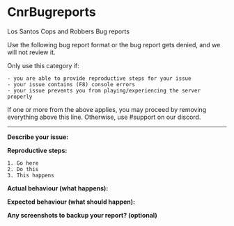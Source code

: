 # CnrBugreports
Los Santos Cops and Robbers Bug reports


Use the following bug report format or the bug report gets denied, and we will not review it.

Only use this category if:

    - you are able to provide reproductive steps for your issue
    - your issue contains (F8) console errors
    - your issue prevents you from playing/experiencing the server properly


If one or more from the above applies, you may proceed by removing everything above this line. Otherwise, use #support on our discord.

---

**Describe your issue:**

**Reproductive steps:**

    1. Go here
    2. Do this
    3. This happens


**Actual behaviour (what happens):**

**Expected behaviour (what should happen):**

**Any screenshots to backup your report? (optional)**
